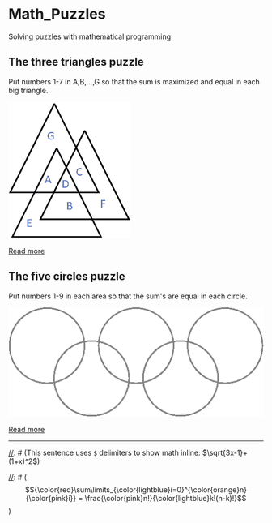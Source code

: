 # Math_Puzzles
 Solving puzzles with mathematical programming


## The three triangles puzzle
 Put numbers 1-7 in A,B,...,G so that the sum is maximized and equal in each big triangle.

![alt text](https://github.com/kjudom/Math_Puzzles/blob/main/Three_Triangles/3tri.png)


<!-- [Text](link) -->
[Read more](https://github.com/kjudom/Math_Puzzles/tree/main/Three_Triangles)

## The five circles puzzle
 Put numbers 1-9 in each area so that the sum's are equal in each circle.

![alt text](https://github.com/kjudom/Math_Puzzles/blob/main/Five_Circles/5circles.png)

<!-- [Text](link) -->
[Read more](https://github.com/kjudom/Math_Puzzles/tree/main/Five_Circles)

---
[//]: # (**These are just for testing equations**)

[//]: # (This sentence uses `$` delimiters to show math inline:  $\sqrt{3x-1}+(1+x)^2$)

[//]: # ($${\color{red}\sum\limits_{\color{lightblue}i=0}^{\color{orange}n} {\color{pink}i}} = \frac{\color{pink}n!}{\color{lightblue}k!(n-k)!}$$)

[//]: # (<img src="https://render.githubusercontent.com/render/math?math=x_{1,2} = \frac{-b \pm \sqrt{b^2-4ac}}{2b}">)
